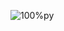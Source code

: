 
![100%py](https://user-images.githubusercontent.com/61049979/159770136-363361f2-96e6-4607-80a3-cb166699e841.png)
